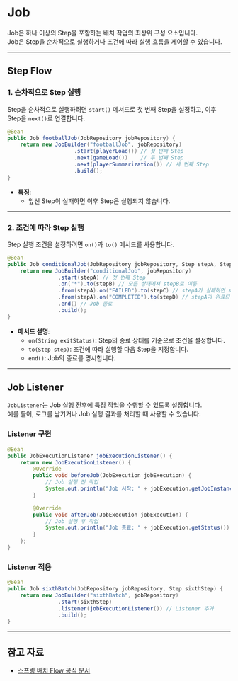 # Job

Job은 하나 이상의 Step을 포함하는 배치 작업의 최상위 구성 요소입니다.  
Job은 Step을 순차적으로 실행하거나 조건에 따라 실행 흐름을 제어할 수 있습니다.

---

## Step Flow

### 1. 순차적으로 Step 실행

Step을 순차적으로 실행하려면 `start()` 메서드로 첫 번째 Step을 설정하고, 이후 Step을 `next()`로 연결합니다.

```java
@Bean
public Job footballJob(JobRepository jobRepository) {
    return new JobBuilder("footballJob", jobRepository)
                     .start(playerLoad()) // 첫 번째 Step
                     .next(gameLoad())    // 두 번째 Step
                     .next(playerSummarization()) // 세 번째 Step
                     .build();
}
```

- **특징**:  
  - 앞선 Step이 실패하면 이후 Step은 실행되지 않습니다.

---

### 2. 조건에 따라 Step 실행

Step 실행 조건을 설정하려면 `on()`과 `to()` 메서드를 사용합니다.

```java
@Bean
public Job conditionalJob(JobRepository jobRepository, Step stepA, Step stepB, Step stepC, Step stepD) {
    return new JobBuilder("conditionalJob", jobRepository)
                .start(stepA) // 첫 번째 Step
                .on("*").to(stepB) // 모든 상태에서 stepB로 이동
                .from(stepA).on("FAILED").to(stepC) // stepA가 실패하면 stepC로 이동
                .from(stepA).on("COMPLETED").to(stepD) // stepA가 완료되면 stepD로 이동
                .end() // Job 종료
                .build();
}
```

- **메서드 설명**:  
  - `on(String exitStatus)`: Step의 종료 상태를 기준으로 조건을 설정합니다.
  - `to(Step step)`: 조건에 따라 실행할 다음 Step을 지정합니다.
  - `end()`: Job의 종료를 명시합니다.

---

## Job Listener

`JobListener`는 Job 실행 전후에 특정 작업을 수행할 수 있도록 설정합니다.  
예를 들어, 로그를 남기거나 Job 실행 결과를 처리할 때 사용할 수 있습니다.

### Listener 구현

```java
@Bean
public JobExecutionListener jobExecutionListener() {
    return new JobExecutionListener() {
        @Override
        public void beforeJob(JobExecution jobExecution) {
            // Job 실행 전 작업
            System.out.println("Job 시작: " + jobExecution.getJobInstance().getJobName());
        }

        @Override
        public void afterJob(JobExecution jobExecution) {
            // Job 실행 후 작업
            System.out.println("Job 종료: " + jobExecution.getStatus());
        }
    };
}
```

### Listener 적용

```java
@Bean
public Job sixthBatch(JobRepository jobRepository, Step sixthStep) {
    return new JobBuilder("sixthBatch", jobRepository)
                .start(sixthStep)
                .listener(jobExecutionListener()) // Listener 추가
                .build();
}
```

---

## 참고 자료

- [스프링 배치 Flow 공식 문서](https://docs.spring.io/spring-batch/reference/step/controlling-flow.html)